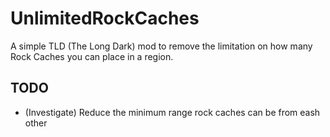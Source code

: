 # UnlimitedRockCaches
A simple TLD (The Long Dark) mod to remove the limitation on how many Rock Caches you can place in a region.

## TODO
* (Investigate) Reduce the minimum range rock caches can be from eash other